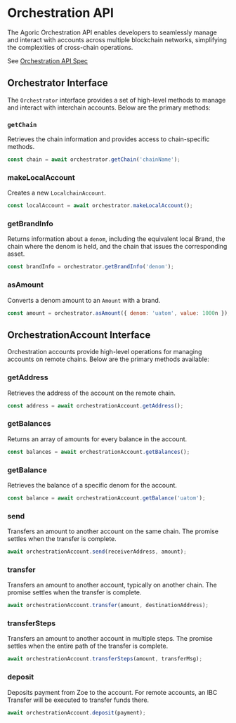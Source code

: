 # Orchestration API

The Agoric Orchestration API enables developers to seamlessly manage and interact with accounts across multiple blockchain networks, simplifying the complexities of cross-chain operations.

See [Orchestration API Spec](https://agoric-sdk.pages.dev/modules/_agoric_orchestration)

## Orchestrator Interface

The `Orchestrator` interface provides a set of high-level methods to manage and interact with interchain accounts. Below are the primary methods:

### `getChain`
Retrieves the chain information and provides access to chain-specific methods.

```javascript
const chain = await orchestrator.getChain('chainName');
```

### makeLocalAccount
Creates a new `LocalchainAccount`.

```javascript
const localAccount = await orchestrator.makeLocalAccount();
```

### getBrandInfo
Returns information about a `denom`, including the equivalent local Brand, the chain where the denom is held, and the chain that issues the corresponding asset.

```javascript
const brandInfo = orchestrator.getBrandInfo('denom');
```

### asAmount
Converts a denom amount to an `Amount` with a brand.

```javascript
const amount = orchestrator.asAmount({ denom: 'uatom', value: 1000n });
```

## OrchestrationAccount Interface
Orchestration accounts provide high-level operations for managing accounts on remote chains. Below are the primary methods available:

### getAddress
Retrieves the address of the account on the remote chain.
```javascript
const address = await orchestrationAccount.getAddress();
```

### getBalances
Returns an array of amounts for every balance in the account.

```javascript
const balances = await orchestrationAccount.getBalances();
```

### getBalance
Retrieves the balance of a specific denom for the account.

```javascript
const balance = await orchestrationAccount.getBalance('uatom');
```

### send
Transfers an amount to another account on the same chain. The promise settles when the transfer is complete.

```javascript
await orchestrationAccount.send(receiverAddress, amount);
```

### transfer
Transfers an amount to another account, typically on another chain. The promise settles when the transfer is complete.

```javascript
await orchestrationAccount.transfer(amount, destinationAddress);
```

### transferSteps
Transfers an amount to another account in multiple steps. The promise settles when the entire path of the transfer is complete.
```javascript
await orchestrationAccount.transferSteps(amount, transferMsg);
```

### deposit
Deposits payment from Zoe to the account. For remote accounts, an IBC Transfer will be executed to transfer funds there.
```javascript
await orchestrationAccount.deposit(payment);
```

